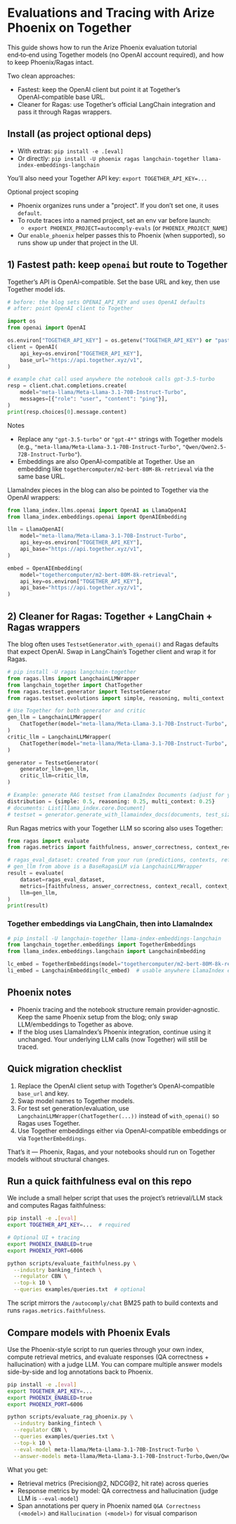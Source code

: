 # Evaluations and Tracing with Arize Phoenix on Together

This guide shows how to run the Arize Phoenix evaluation tutorial end‑to‑end using Together models (no OpenAI account required), and how to keep Phoenix/Ragas intact.

Two clean approaches:
- Fastest: keep the OpenAI client but point it at Together’s OpenAI‑compatible base URL.
- Cleaner for Ragas: use Together’s official LangChain integration and pass it through Ragas wrappers.

## Install (as project optional deps)

- With extras: `pip install -e .[eval]`
- Or directly: `pip install -U phoenix ragas langchain-together llama-index-embeddings-langchain`

You’ll also need your Together API key: `export TOGETHER_API_KEY=...`

Optional project scoping

- Phoenix organizes runs under a "project". If you don’t set one, it uses `default`.
- To route traces into a named project, set an env var before launch:
  - `export PHOENIX_PROJECT=autocomply-evals`  (or `PHOENIX_PROJECT_NAME`)
- Our `enable_phoenix` helper passes this to Phoenix (when supported), so runs show up under that project in the UI.

## 1) Fastest path: keep `openai` but route to Together

Together’s API is OpenAI‑compatible. Set the base URL and key, then use Together model ids.

```python
# before: the blog sets OPENAI_API_KEY and uses OpenAI defaults
# after: point OpenAI client to Together

import os
from openai import OpenAI

os.environ["TOGETHER_API_KEY"] = os.getenv("TOGETHER_API_KEY") or "paste-your-key"
client = OpenAI(
    api_key=os.environ["TOGETHER_API_KEY"],
    base_url="https://api.together.xyz/v1",
)

# example chat call used anywhere the notebook calls gpt-3.5-turbo
resp = client.chat.completions.create(
    model="meta-llama/Meta-Llama-3.1-70B-Instruct-Turbo",
    messages=[{"role": "user", "content": "ping"}],
)
print(resp.choices[0].message.content)
```

Notes

- Replace any `"gpt-3.5-turbo"` or `"gpt-4*"` strings with Together models (e.g., `"meta-llama/Meta-Llama-3.1-70B-Instruct-Turbo"`, `"Qwen/Qwen2.5-72B-Instruct-Turbo"`).
- Embeddings are also OpenAI‑compatible at Together. Use an embedding like `togethercomputer/m2-bert-80M-8k-retrieval` via the same base URL.

LlamaIndex pieces in the blog can also be pointed to Together via the OpenAI wrappers:

```python
from llama_index.llms.openai import OpenAI as LlamaOpenAI
from llama_index.embeddings.openai import OpenAIEmbedding

llm = LlamaOpenAI(
    model="meta-llama/Meta-Llama-3.1-70B-Instruct-Turbo",
    api_key=os.environ["TOGETHER_API_KEY"],
    api_base="https://api.together.xyz/v1",
)

embed = OpenAIEmbedding(
    model="togethercomputer/m2-bert-80M-8k-retrieval",
    api_key=os.environ["TOGETHER_API_KEY"],
    api_base="https://api.together.xyz/v1",
)
```

## 2) Cleaner for Ragas: Together + LangChain + Ragas wrappers

The blog often uses `TestsetGenerator.with_openai()` and Ragas defaults that expect OpenAI. Swap in LangChain’s Together client and wrap it for Ragas.

```python
# pip install -U ragas langchain-together
from ragas.llms import LangchainLLMWrapper
from langchain_together import ChatTogether
from ragas.testset.generator import TestsetGenerator
from ragas.testset.evolutions import simple, reasoning, multi_context

# Use Together for both generator and critic
gen_llm = LangchainLLMWrapper(
    ChatTogether(model="meta-llama/Meta-Llama-3.1-70B-Instruct-Turbo", temperature=0.2)
)
critic_llm = LangchainLLMWrapper(
    ChatTogether(model="meta-llama/Meta-Llama-3.1-70B-Instruct-Turbo", temperature=0.0)
)

generator = TestsetGenerator(
    generator_llm=gen_llm,
    critic_llm=critic_llm,
)

# Example: generate RAG testset from LlamaIndex Documents (adjust for your inputs)
distribution = {simple: 0.5, reasoning: 0.25, multi_context: 0.25}
# documents: List[llama_index.core.Document]
# testset = generator.generate_with_llamaindex_docs(documents, test_size=25, distributions=distribution)
```

Run Ragas metrics with your Together LLM so scoring also uses Together:

```python
from ragas import evaluate
from ragas.metrics import faithfulness, answer_correctness, context_recall, context_precision

# ragas_eval_dataset: created from your run (predictions, contexts, references)
# gen_llm from above is a BaseRagasLLM via LangchainLLMWrapper
result = evaluate(
    dataset=ragas_eval_dataset,
    metrics=[faithfulness, answer_correctness, context_recall, context_precision],
    llm=gen_llm,
)
print(result)
```

### Together embeddings via LangChain, then into LlamaIndex

```python
# pip install -U langchain-together llama-index-embeddings-langchain
from langchain_together.embeddings import TogetherEmbeddings
from llama_index.embeddings.langchain import LangchainEmbedding

lc_embed = TogetherEmbeddings(model="togethercomputer/m2-bert-80M-8k-retrieval")
li_embed = LangchainEmbedding(lc_embed)  # usable anywhere LlamaIndex expects an embed model
```

## Phoenix notes

- Phoenix tracing and the notebook structure remain provider‑agnostic. Keep the same Phoenix setup from the blog; only swap LLM/embeddings to Together as above.
- If the blog uses LlamaIndex’s Phoenix integration, continue using it unchanged. Your underlying LLM calls (now Together) will still be traced.

## Quick migration checklist

1. Replace the OpenAI client setup with Together’s OpenAI‑compatible `base_url` and key.
2. Swap model names to Together models.
3. For test set generation/evaluation, use `LangchainLLMWrapper(ChatTogether(...))` instead of `with_openai()` so Ragas uses Together.
4. Use Together embeddings either via OpenAI‑compatible embeddings or via `TogetherEmbeddings`.

That’s it — Phoenix, Ragas, and your notebooks should run on Together models without structural changes.

## Run a quick faithfulness eval on this repo

We include a small helper script that uses the project’s retrieval/LLM stack and computes Ragas faithfulness:

```bash
pip install -e .[eval]
export TOGETHER_API_KEY=...  # required

# Optional UI + tracing
export PHOENIX_ENABLED=true
export PHOENIX_PORT=6006

python scripts/evaluate_faithfulness.py \
  --industry banking_fintech \
  --regulator CBN \
  --top-k 10 \
  --queries examples/queries.txt  # optional
```

The script mirrors the `/autocomply/chat` BM25 path to build contexts and runs `ragas.metrics.faithfulness`.

## Compare models with Phoenix Evals

Use the Phoenix-style script to run queries through your own index, compute retrieval metrics, and evaluate responses (QA correctness + hallucination) with a judge LLM. You can compare multiple answer models side-by-side and log annotations back to Phoenix.

```bash
pip install -e .[eval]
export TOGETHER_API_KEY=...
export PHOENIX_ENABLED=true
export PHOENIX_PORT=6006

python scripts/evaluate_rag_phoenix.py \
  --industry banking_fintech \
  --regulator CBN \
  --queries examples/queries.txt \
  --top-k 10 \
  --eval-model meta-llama/Meta-Llama-3.1-70B-Instruct-Turbo \
  --answer-models meta-llama/Meta-Llama-3.1-70B-Instruct-Turbo,Qwen/Qwen2.5-72B-Instruct-Turbo
```

What you get:
- Retrieval metrics (Precision@2, NDCG@2, hit rate) across queries
- Response metrics by model: QA correctness and hallucination (judge LLM is `--eval-model`)
- Span annotations per query in Phoenix named `Q&A Correctness (<model>)` and `Hallucination (<model>)` for visual comparison
